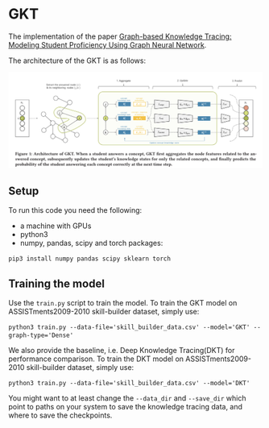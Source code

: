 # GKT
The implementation of the paper [Graph-based Knowledge Tracing: Modeling Student Proficiency Using Graph Neural Network](https://dl.acm.org/doi/10.1145/3350546.3352513).

The architecture of the GKT is as follows:

![](gkt_architecture.png)

## Setup

To run this code you need the following:

- a machine with GPUs
- python3
- numpy, pandas, scipy and torch packages:
```
pip3 install numpy pandas scipy sklearn torch
```

## Training the model

Use the `train.py` script to train the model. To train the GKT model on ASSISTments2009-2010 skill-builder dataset, simply use:

```
python3 train.py --data-file='skill_builder_data.csv' --model='GKT' --graph-type='Dense'
```

We also provide the baseline, i.e. Deep Knowledge Tracing(DKT) for performance comparison. To train the DKT model on ASSISTments2009-2010 skill-builder dataset, simply use:

```
python3 train.py --data-file='skill_builder_data.csv' --model='DKT'
```

You might want to at least change the `--data_dir` and `--save_dir` which point to paths on your system to save the knowledge tracing data, and where to save the checkpoints.
